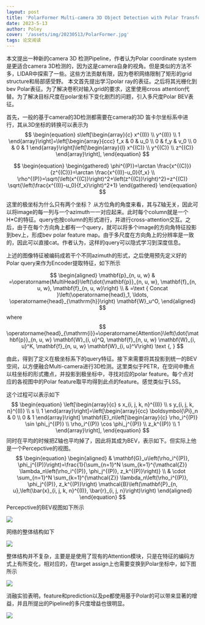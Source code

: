 ```yaml
---
layout: post
title: 'PolarFormer Multi-camera 3D Object Detection with Polar Transformer'
date: 2023-5-13
author: Poley
cover: '/assets/img/20230513/PolarFormer.jpg'
tags: 论文阅读  
---
```

本文提出一种新的camera 3D 检测Pipeline，作者认为Polar coordinate system是更适合camera 3D检测的，因为这是camera自身的视角。但是类似的方法不多，LIDAR中探索了一些。这些方法贡献有限，因为卷积网络限制了矩形的grid structure和局部感受野。
本文首先提出学习polar ray的表征。之后将其光栅化到bev Polar表征。为了解决卷积对输入grid的要求，这里使用cross attention代替。为了解决目标尺度在polar坐标下变化剧烈的问题，引入多尺度Polar BEV表征。

首先，一般的基于camera的3D检测都需要在camera的3D 笛卡尔坐标系中进行，其从3D坐标的转换可以表示为
$$
\begin{equation}
s\left[\begin{array}{c}
x^{(I)} \\
y^{(I)} \\
1
\end{array}\right]=\left[\begin{array}{ccc}
f_x & 0 & u_0 \\
0 & f_y & v_0 \\
0 & 0 & 1
\end{array}\right]\left[\begin{array}{l}
x^{(C)} \\
y^{(C)} \\
z^{(C)}
\end{array}\right],
\end{equation}
$$

$$
\begin{equation}
\begin{gathered}
\phi^{(P)}=\arctan \frac{x^{(C)}}{z^{(C)}}=\arctan \frac{x^{(I)}-u_0}{f_x} \\
\rho^{(P)}=\sqrt{\left(x^{(C)}\right)^2+\left(z^{(C)}\right)^2}=z^{(C)} \sqrt{\left(\frac{x^{(I)}-u_0}{f_x}\right)^2+1}
\end{gathered}
\end{equation}
$$

这里的极坐标为什么只有两个坐标？ 从方位角的角度来看，其与Z轴无关，因此可以将image的每一列与一个azimuth一一对应起来。此时每个column就是一个H*C的特征。query也按column的形式进行，并进行cross-attention交互。之后，由于在每个方向角上都有一个query，就可以将多个image的方向角特征投影到bev上，形成bev polar feature map。由于多尺度在方向角上的分辨率是一致的，因此可以直接cat。作者认为，这样的query可以隐式学习到深度信息。

上述的图像特征被编码成若干个不同azimuth的形式，之后使用预先定义好的Polar query来作为Encoder提取特征，如下所示

$$
\begin{aligned}
\mathbf{p}_{n, u, w} & =\operatorname{MultiHead}\left(\dot{\mathbf{p}}_{n, u, w}, \mathbf{f}_{n, u, w}, \mathbf{f}_{n, u, w}\right) \\
& =\text { Concat }\left(\operatorname{head}_1, \ldots, \operatorname{head}_{\mathrm{h}}\right) \mathbf{W}_u^O,
\end{aligned}
$$
where
$$
\operatorname{head}_{\mathrm{i}}=\operatorname{Attention}\left(\dot{\mathbf{p}}_{n, u, w} \mathbf{W}_{i, u}^Q, \mathbf{f}_{n, u, w} \mathbf{W}_{i, u}^K, \mathbf{f}_{n, u, w} \mathbf{W}_{i, u}^V\right) \text {, }
$$

由此，得到了定义在极坐标系下的query特征。接下来需要将其投影到统一的BEV空间，以方便融合Multi-camera进行3D检测。这里类似于PETR，在空间中撒点以柱坐标的形式撒点，并投影到极坐标中，寻找对应的polar feature。每个点对应的各视图中的Polar feature取平均得到此点的feature。感觉类似于LSS。

这个过程可以表示如下
$$
\begin{equation}
\left[\begin{array}{c}
s x_{i, j, k, n}^{(I)} \\
s y_{i, j, k, n}^{(I)} \\
s \\
1
\end{array}\right]=\left[\begin{array}{cc}
\boldsymbol{\Pi}_n & 0 \\
0 & 1
\end{array}\right] \mathbf{E}_n\left[\begin{array}{c}
\rho_i^{(P)} \sin \phi_j^{(P)} \\
\rho_i^{(P)} \cos \phi_j^{(P)} \\
z_k^{(P)} \\
1
\end{array}\right],
\end{equation}
$$
同时在平均的时候把Z轴也平均掉了，因此将其成为BEV，表示如下。但实际上他是一个Percepctive的视图。
$$
\begin{equation}
\begin{aligned}
& \mathbf{G}_u\left(\rho_i^{(P)}, \phi_j^{(P)}\right)=\frac{1}{\sum_{n=1}^N \sum_{k=1}^{\mathcal{Z}} \lambda_n\left(\rho_i^{(P)}, \phi_j^{(P)}, z_k^{(P)}\right)} \\
& \cdot \sum_{n=1}^N \sum_{k=1}^{\mathcal{Z}} \lambda_n\left(\rho_i^{(P)}, \phi_j^{(P)}, z_k^{(P)}\right) \mathcal{B}\left(\mathbf{P}_{n, u},\left(\bar{x}_{i, j, k, n}^{(I)}, \bar{r}_{i, j, n}\right)\right)
\end{aligned}
\end{equation}
$$
Percepctive的BEV视图如下所示

![](/assets/img/20230513/PolarFormerF5.jpg)

网络的整体结构如下

![](/assets/img/20230513/PolarFormerF2.jpg)

整体结构并不复杂，主要是是使用了现有的Attention模块，只是在特征的编码方式上有所变化，相对应的，在target assign上也需要变换到Polar坐标中，如下图所示

![](/assets/img/20230513/PolarFormerF3.jpg)

消融实验表明，feature和prediction以及pe都使用基于Polar的可以带来显著的增益，并且所提出的Pipeline的多尺度增益也很明显。

![](/assets/img/20230513/PolarFormerT2.jpg)